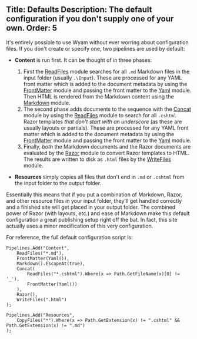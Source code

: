 Title: Defaults
Description: The default configuration if you don't supply one of your own.
Order: 5
---
It's entirely possible to use Wyam without ever worring about configuration files. If you don't create or specify one, two pipelines are used by default:

- **Content** is run first. It can be thought of in three phases:
  1. First the [ReadFiles](/modules/ReadFiles) module searches for all `.md` Markdown files in the input folder (usually `.\Input`). These are processed for any YAML front matter which is added to the document metadata by using the [FrontMatter](/modules/frontmatter) module and passing the front matter to the [Yaml](/modules/yaml) module. Then HTML is rendered from the Markdown content using the [Markdown](/modules/markdown) module.
  2. The second phase adds documents to the sequence with the [Concat](/modules/concat) module by using the [ReadFiles](/modules/ReadFiles) module to search for all `.cshtml` Razor templates *that don't start with an underscore* (as these are usually layouts or partials). These are processed for any YAML front matter which is added to the document metadata by using the [FrontMatter](/modules/frontmatter) module and passing the front matter to the [Yaml](/modules/yaml) module.
  3. Finally, *both* the Markdown documents and the Razor documents are evaluated by the [Razor](/modules/razor) module to convert Razor templates to HTML. The results are written to disk as `.html` files by the [WriteFiles](/modules/writefiles) module.

- **Resources** simply copies all files that don't end in `.md` or `.cshtml` from the input folder to the output folder.

Essentially this means that if you put a combination of Markdown, Razor, and other resource files in your input folder, they'll get handled correctly and a finished site will get placed in your output folder. The combined power of Razor (with layouts, etc.) and ease of Markdown make this default configuration a great publishing setup right off the bat. In fact, this site actually uses a minor modification of this very configuration.

For reference, the full default configuration script is:

```
Pipelines.Add("Content",
    ReadFiles("*.md"),
    FrontMatter(Yaml()),
    Markdown().EscapeAt(true),
    Concat(
        ReadFiles("*.cshtml").Where(x => Path.GetFileName(x)[0] != '_'),
        FrontMatter(Yaml())
    ),
    Razor(),
    WriteFiles(".html")
);

Pipelines.Add("Resources",
    CopyFiles("*").Where(x => Path.GetExtension(x) != ".cshtml" && Path.GetExtension(x) != ".md")
);
```
